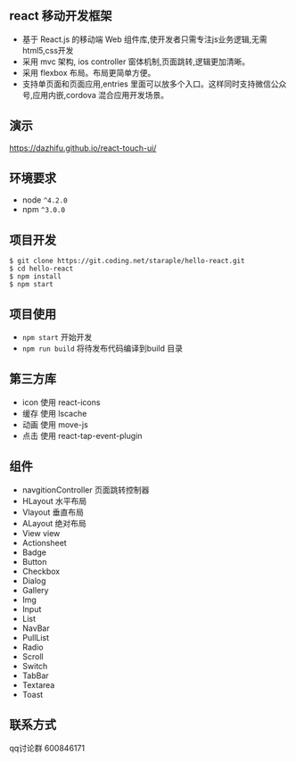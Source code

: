 react 移动开发框架
------------

* 基于 React.js 的移动端 Web 组件库,使开发者只需专注js业务逻辑,无需html5,css开发
* 采用 mvc 架构, ios controller 窗体机制,页面跳转,逻辑更加清晰。
* 采用 flexbox 布局。布局更简单方便。
* 支持单页面和页面应用,entries 里面可以放多个入口。这样同时支持微信公众号,应用内嵌,cordova 混合应用开发场景。


演示
------------
https://dazhifu.github.io/react-touch-ui/


环境要求
------------
* node `^4.2.0`
* npm `^3.0.0`

项目开发
---------------

```shell
$ git clone https://git.coding.net/staraple/hello-react.git
$ cd hello-react
$ npm install
$ npm start
```

项目使用
-----

* `npm start`  开始开发
* `npm run build` 将待发布代码编译到build 目录

第三方库
-----

* icon 使用 react-icons
* 缓存  使用 lscache
* 动画  使用 move-js
* 点击  使用 react-tap-event-plugin

组件
-----
* navgitionController     页面跳转控制器
* HLayout                 水平布局
* Vlayout                  垂直布局
* ALayout                 绝对布局
* View                    view
* Actionsheet
* Badge
* Button
* Checkbox
* Dialog
* Gallery
* Img
* Input
* List
* NavBar
* PullList
* Radio
* Scroll
* Switch
* TabBar
* Textarea
* Toast



联系方式
-----
qq讨论群   600846171

